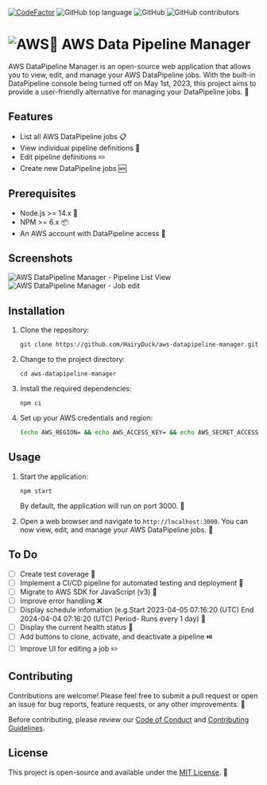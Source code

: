
[![CodeFactor](https://www.codefactor.io/repository/github/hairyduck/aws-datapipeline-manager/badge)](https://www.codefactor.io/repository/github/hairyduck/aws-datapipeline-manager)
![GitHub top language](https://img.shields.io/github/languages/top/HairyDuck/aws-datapipeline-manager)
![GitHub](https://img.shields.io/github/license/HairyDuck/aws-datapipeline-manager)
![GitHub contributors](https://img.shields.io/github/contributors/HairyDuck/aws-datapipeline-manager)

# ![AWS](https://img.shields.io/badge/AWS-%23FF9900.svg?style=for-the-badge&logo=amazon-aws&logoColor=white)🚀 AWS Data Pipeline Manager

AWS DataPipeline Manager is an open-source web application that allows you to view, edit, and manage your AWS DataPipeline jobs. With the built-in DataPipeline console being turned off on May 1st, 2023, this project aims to provide a user-friendly alternative for managing your DataPipeline jobs. 📅

## Features

- List all AWS DataPipeline jobs 📋
- View individual pipeline definitions 👀
- Edit pipeline definitions ✏️
- Create new DataPipeline jobs 🆕

## Prerequisites

- Node.js >= 14.x 🚀
- NPM >= 6.x 📦
- An AWS account with DataPipeline access 🔑


## Screenshots
![AWS DataPipeline Manager - Pipeline List View](https://i.imgur.com/5C02eLY.png)
![AWS DataPipeline Manager - Job edit](https://i.imgur.com/ZUe2fHt.png)
## Installation

1. Clone the repository:

   ```
   git clone https://github.com/HairyDuck/aws-datapipeline-manager.git
   ```

2. Change to the project directory:

   ```
   cd aws-datapipeline-manager
   ```

3. Install the required dependencies:

   ```
   npm ci
   ```

4. Set up your AWS credentials and region:

   ```bash
   (echo AWS_REGION= && echo AWS_ACCESS_KEY= && echo AWS_SECRET_ACCESS_KEY=) > .env
   ```

## Usage

1. Start the application:

   ```
   npm start
   ```

   By default, the application will run on port 3000. 🚀

2. Open a web browser and navigate to `http://localhost:3000`. You can now view, edit, and manage your AWS DataPipeline jobs. 🎉

## To Do
- [ ] Create test coverage 🧪
- [ ] Implement a CI/CD pipeline for automated testing and deployment 🔁
- [ ] Migrate to AWS SDK for JavaScript (v3) 🔄
- [ ] Improve error handling ❌
- [ ] Display schedule infomation (e.g.Start 2023-04-05 07:16:20 (UTC) End 2024-04-04 07:16:20 (UTC) Period- Runs every 1 day) 📆
- [ ] Display the current health status 💊
- [ ] Add buttons to clone, activate, and deactivate a pipeline ⏯️
- [ ] Improve UI for editing a job ✏️

## Contributing

Contributions are welcome! Please feel free to submit a pull request or open an issue for bug reports, feature requests, or any other improvements. 💪

Before contributing, please review our [Code of Conduct](CODE_OF_CONDUCT.md) and [Contributing Guidelines](CONTRIBUTING.md).

## License

This project is open-source and available under the [MIT License](LICENSE). 📝
